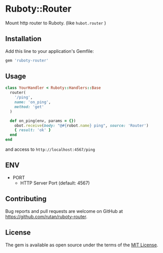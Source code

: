 # Ruboty::Router

Mount http router to Ruboty.  (like `hubot.router` )

## Installation

Add this line to your application's Gemfile:

```ruby
gem 'ruboty-router'
```

## Usage

```ruby
class YourHandler < Ruboty::Handlers::Base
  router(
    '/ping',
    name: 'on_ping',
    method: 'get'
  )

  def on_ping(env, params = {})
    obot.receive(body: "@#{robot.name} ping", source: 'Router')
    { result: 'ok' }
  end
end
```

and access to `http://localhost:4567/ping`

## ENV

- PORT
    - HTTP Server Port (default: 4567)

## Contributing

Bug reports and pull requests are welcome on GitHub at https://github.com/rutan/ruboty-router.

## License

The gem is available as open source under the terms of the [MIT License](http://opensource.org/licenses/MIT).

